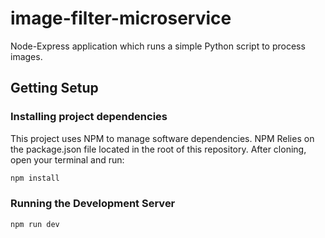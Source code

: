 # image-filter-microservice
Node-Express application which runs a simple Python script to process images.

## Getting Setup

### Installing project dependencies

This project uses NPM to manage software dependencies. NPM Relies on the package.json file located in the root of this repository. After cloning, open your terminal and run:
```bash
npm install
```

### Running the Development Server

```bash
npm run dev
```